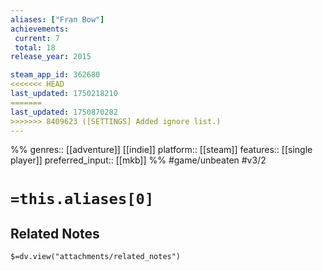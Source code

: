 ```yaml
---
aliases: ["Fran Bow"]
achievements:
 current: 7
 total: 18
release_year: 2015

steam_app_id: 362680
<<<<<<< HEAD
last_updated: 1750218210
=======
last_updated: 1750870282
>>>>>>> 8409623 ([SETTINGS] Added ignore list.)
---
```

%%
genres:: [[adventure]] [[indie]]
platform:: [[steam]]
features:: [[single player]]
preferred_input:: [[mkb]]
%%
#game/unbeaten
#v3/2

# `=this.aliases[0]`
## Related Notes
`$=dv.view("attachments/related_notes")`